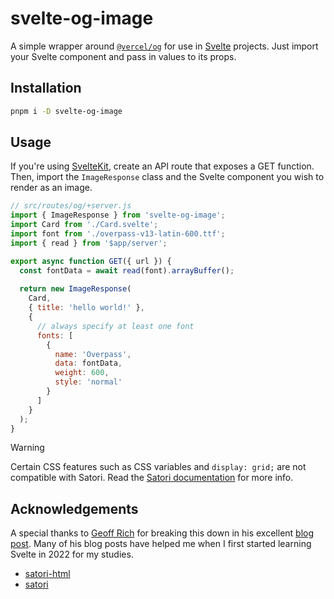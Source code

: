 # svelte-og-image

A simple wrapper around [`@vercel/og`](https://www.npmjs.com/package/@vercel/og) for use in [Svelte](https://svelte.dev) projects. Just import your Svelte component and pass in values to its props.

## Installation

```bash
pnpm i -D svelte-og-image
```

## Usage

If you're using [SvelteKit](https://kit.svelte.dev), create an API route that exposes a GET function. Then, import the `ImageResponse` class and the Svelte component you wish to render as an image.

```js
// src/routes/og/+server.js
import { ImageResponse } from 'svelte-og-image';
import Card from './Card.svelte';
import font from './overpass-v13-latin-600.ttf';
import { read } from '$app/server';

export async function GET({ url }) {
  const fontData = await read(font).arrayBuffer();
	
  return new ImageResponse(
    Card,
    { title: 'hello world!' },
    {
      // always specify at least one font
      fonts: [
        {
          name: 'Overpass',
          data: fontData,
          weight: 600,
          style: 'normal'
        }
      ]
    }
  );
}
```

> [!WARNING]
> Certain CSS features such as CSS variables and `display: grid;` are not compatible with Satori.
> Read the [Satori documentation](https://github.com/vercel/satori#css) for more info.

## Acknowledgements

A special thanks to [Geoff Rich](https://geoffrich.net) for breaking this down in his excellent [blog post](https://geoffrich.net/posts/svelte-social-image/). Many of his blog posts have helped me when I first started learning Svelte in 2022 for my studies.

* [satori-html](https://github.com/natemoo-re/satori-html)
* [satori](https://github.com/vercel/satori)
